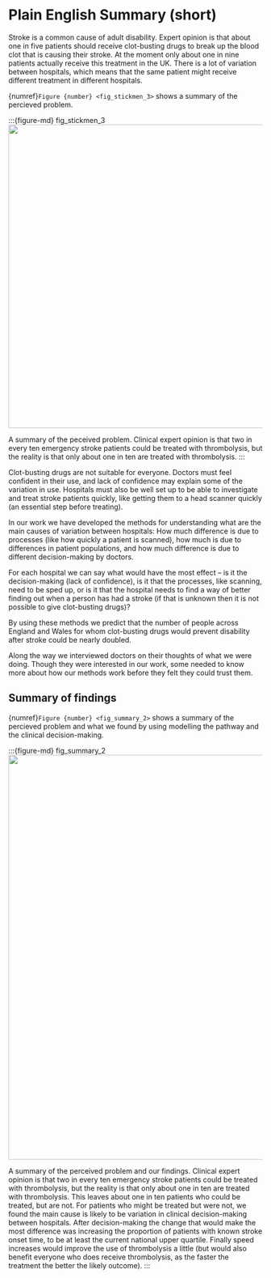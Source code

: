 # Plain English Summary (short)

Stroke is a common cause of adult disability. Expert opinion is that about one in five patients should receive clot-busting drugs to break up the blood clot that is causing their stroke. At the moment only about one in nine patients actually receive this treatment in the UK. There is a lot of variation between hospitals, which means that the same patient might receive different treatment in different hospitals.

{numref}`Figure {number} <fig_stickmen_3>` shows a summary of the percieved problem.

:::{figure-md} fig_stickmen_3
<img src="./../images/stick_men.png" width="600px">

A summary of the peceived problem. Clinical expert opinion is that two in every ten emergency stroke patients could be treated with thrombolysis, but the reality is that only about one in ten are treated with thrombolysis. 
:::

Clot-busting drugs are not suitable for everyone. Doctors must feel confident in their use, and lack of confidence may explain some of the variation in use. Hospitals must also be well set up to be able to investigate and treat stroke patients quickly, like getting them to a head scanner quickly (an essential step before treating).

In our work we have developed the methods for understanding what are the main causes of variation between hospitals: How much difference is due to processes (like how quickly a patient is scanned), how much is due to differences in patient populations, and how much difference is due to different decision-making by doctors.

For each hospital we can say what would have the most effect – is it the decision-making (lack of confidence), is it that the processes, like scanning, need to be sped up, or is it that the hospital needs to find a way of better finding out when a person has had a stroke (if that is unknown then it is not possible to give clot-busting drugs)?

By using these methods we predict that the number of people across England and Wales for whom clot-busting drugs would prevent disability after stroke could be nearly doubled.

Along the way we interviewed doctors on their thoughts of what we were doing. Though they were interested in our work, some needed to know more about how our methods work before they felt they could trust them.

## Summary of findings

{numref}`Figure {number} <fig_summary_2>` shows a summary of the percieved problem and what we found by using modelling the pathway and the clinical decision-making.

:::{figure-md} fig_summary_2
<img src="./../images/summary.jpg" width="800px">

A summary of the perceived problem and our findings. Clinical expert opinion is that two in every ten emergency stroke patients could be treated with thrombolysis, but the reality is that only about one in ten are treated with thrombolysis. This leaves about one in ten patients who could be treated, but are not. For patients who might be treated but were not, we found the main cause is likely to be variation in clinical decision-making between hospitals. After decision-making the change that would make the most difference was increasing the proportion of patients with known stroke onset time, to be at least the current national upper quartile. Finally speed increases would improve the use of thrombolysis a little (but would also benefit everyone who does receive thrombolysis, as the faster the treatment the better the likely outcome).
:::
